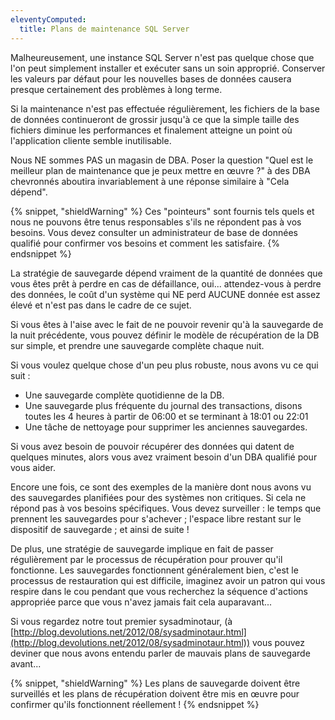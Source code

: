 ```yaml
---
eleventyComputed:
  title: Plans de maintenance SQL Server
---
```

Malheureusement, une instance SQL Server n'est pas quelque chose que l'on peut simplement installer et exécuter sans un soin approprié. Conserver les valeurs par défaut pour les nouvelles bases de données causera presque certainement des problèmes à long terme.

Si la maintenance n'est pas effectuée régulièrement, les fichiers de la base de données continueront de grossir jusqu'à ce que la simple taille des fichiers diminue les performances et finalement atteigne un point où l'application cliente semble inutilisable.

Nous NE sommes PAS un magasin de DBA. Poser la question "Quel est le meilleur plan de maintenance que je peux mettre en œuvre ?" à des DBA chevronnés aboutira invariablement à une réponse similaire à "Cela dépend".

{% snippet, "shieldWarning" %}
Ces "pointeurs" sont fournis tels quels et nous ne pouvons être tenus responsables s'ils ne répondent pas à vos besoins. Vous devez consulter un administrateur de base de données qualifié pour confirmer vos besoins et comment les satisfaire.
{% endsnippet %}

La stratégie de sauvegarde dépend vraiment de la quantité de données que vous êtes prêt à perdre en cas de défaillance, oui... attendez-vous à perdre des données, le coût d'un système qui NE perd AUCUNE donnée est assez élevé et n'est pas dans le cadre de ce sujet.

Si vous êtes à l'aise avec le fait de ne pouvoir revenir qu'à la sauvegarde de la nuit précédente, vous pouvez définir le modèle de récupération de la DB sur simple, et prendre une sauvegarde complète chaque nuit.

Si vous voulez quelque chose d'un peu plus robuste, nous avons vu ce qui suit :

* Une sauvegarde complète quotidienne de la DB.
* Une sauvegarde plus fréquente du journal des transactions, disons toutes les 4 heures à partir de 06:00 et se terminant à 18:01 ou 22:01
* Une tâche de nettoyage pour supprimer les anciennes sauvegardes.

Si vous avez besoin de pouvoir récupérer des données qui datent de quelques minutes, alors vous avez vraiment besoin d'un DBA qualifié pour vous aider.

Encore une fois, ce sont des exemples de la manière dont nous avons vu des sauvegardes planifiées pour des systèmes non critiques. Si cela ne répond pas à vos besoins spécifiques. Vous devez surveiller : le temps que prennent les sauvegardes pour s'achever ; l'espace libre restant sur le dispositif de sauvegarde ; et ainsi de suite !

De plus, une stratégie de sauvegarde implique en fait de passer régulièrement par le processus de récupération pour prouver qu'il fonctionne. Les sauvegardes fonctionnent généralement bien, c'est le processus de restauration qui est difficile, imaginez avoir un patron qui vous respire dans le cou pendant que vous recherchez la séquence d'actions appropriée parce que vous n'avez jamais fait cela auparavant...

Si vous regardez notre tout premier sysadminotaur, (à [http://blog.devolutions.net/2012/08/sysadminotaur.html](http://blog.devolutions.net/2012/08/sysadminotaur.html)) vous pouvez deviner que nous avons entendu parler de mauvais plans de sauvegarde avant...

{% snippet, "shieldWarning" %}
Les plans de sauvegarde doivent être surveillés et les plans de récupération doivent être mis en œuvre pour confirmer qu'ils fonctionnent réellement !
{% endsnippet %}

